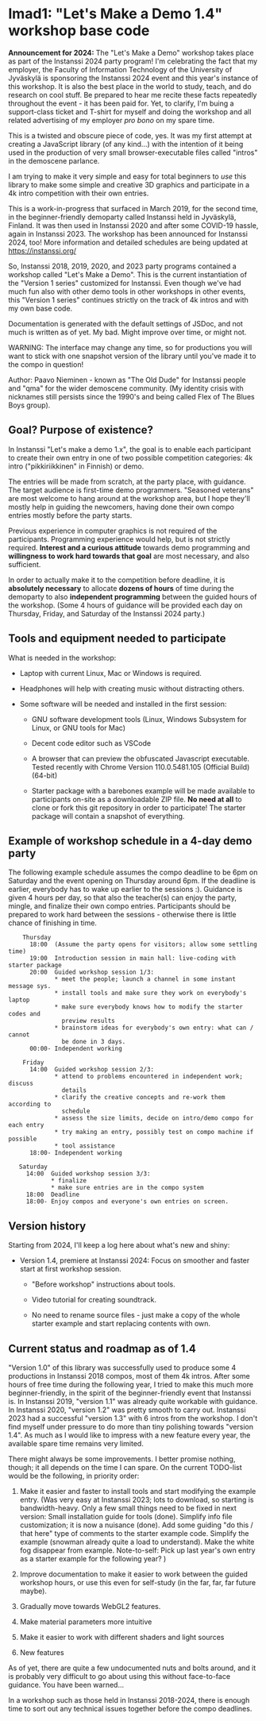# lmad1: "Let's Make a Demo 1.4" workshop base code

**Announcement for 2024:** The "Let's Make a Demo" workshop takes place as
part of the Instanssi 2024 party program! I'm celebrating the fact
that my employer, the Faculty of Information Technology of the University
of Jyväskylä is sponsoring the Instanssi 2024 event and this year's
instance of this workshop. It is also the best place in the world to study,
teach, and do research on cool stuff. Be prepared to hear me recite these facts
repeatedly throughout the event - it has been paid for. Yet, to clarify,
I'm buing a support-class ticket and T-shirt for myself and doing the
workshop and all related advertising of my employer *pro bono* on my
spare time.

This is a twisted and obscure piece of code, yes. It was my first
attempt at creating a JavaScript library (of any kind...) with the
intention of it being used in the production of very small
browser-executable files called "intros" in the demoscene parlance.

I am trying to make it very simple and easy for total beginners to
*use* this library to make some simple and creative 3D graphics and
participate in a 4k intro competition with their own entries.

This is a work-in-progress that surfaced in March 2019, for the second time, in
the beginner-friendly demoparty called Instanssi held in Jyväskylä, Finland. It
was then used in Instanssi 2020 and after some COVID-19 hassle, again in
Instanssi 2023. The workshop has been announced for Instanssi 2024, too!
More information and detailed schedules are being updated at
https://instanssi.org/

So, Instanssi 2018, 2019, 2020, and 2023 party programs contained a workshop called
"Let's Make a Demo". This is the current instantiation of the "Version 1 series"
customized for Instanssi. Even though we've had much fun also with other demo
tools in other workshops in other events, this "Version 1 series" continues
strictly on the track of 4k intros and with my own base code.

Documentation is generated with the default settings of JSDoc, and not
much is written as of yet. My bad. Might improve over time, or might
not.

WARNING: The interface may change any time, so for productions you
will want to stick with one snapshot version of the library until
you've made it to the compo in question!

Author: Paavo Nieminen - known as "The Old Dude" for Instanssi people
and "qma" for the wider demoscene community. (My identity crisis
with nicknames still persists since the 1990's and being called Flex of
The Blues Boys group).

## Goal? Purpose of existence?

In Instanssi "Let's make a demo 1.x", the goal is to enable each
participant to create their own entry in one of two possible
competition categories: 4k intro ("pikkiriikkinen" in Finnish) or
demo.

The entries will be made from scratch, at the party place, with guidance. The
target audience is first-time demo programmers. "Seasoned veterans" are most
welcome to hang around at the workshop area, but I hope they'll mostly help in
guiding the newcomers, having done their own compo entries mostly before the
party starts.

Previous experience in computer graphics is not required of the
participants. Programming experience would help, but is not strictly
required. **Interest and a curious attitude** towards demo programming
and **willingness to work hard towards that goal** are most necessary,
and also sufficient.

In order to actually make it to the competition before deadline, it is
**absolutely necessary** to allocate **dozens of hours** of time during
the demoparty to also **independent programming** between the guided hours
of the workshop. (Some 4 hours of guidance will be provided each day on
Thursday, Friday, and Saturday of the Instanssi 2024 party.)

## Tools and equipment needed to participate

What is needed in the workshop:

- Laptop with current Linux, Mac or Windows is required.

- Headphones will help with creating music without distracting others.

- Some software will be needed and installed in the first session:

  + GNU software development tools (Linux, Windows Subsystem for Linux, or GNU tools for Mac)

  + Decent code editor such as VSCode

  + A browser that can preview the obfuscated Javascript executable. Tested recently with Chrome Version 110.0.5481.105 (Official Build) (64-bit)

  + Starter package with a barebones example will be made available to participants on-site as a downloadable ZIP file. **No need at all** to clone or fork this git repository in order to participate! The starter package will contain a snapshot of everything.

## Example of workshop schedule in a 4-day demo party

The following example schedule assumes the compo deadline to be 6pm on Saturday
and the event opening on Thursday around 6pm. If the deadline is earlier,
everybody has to wake up earlier to the sessions :). Guidance is given 4 hours
per day, so that also the teacher(s) can enjoy the party, mingle, and finalize
their own compo entries. Participants should be prepared to work hard between
the sessions - otherwise there is little chance of finishing in time.

```
    Thursday
      18:00  (Assume the party opens for visitors; allow some settling time)
      19:00  Introduction session in main hall: live-coding with starter package
      20:00  Guided workshop session 1/3:
             * meet the people; launch a channel in some instant message sys.
             * install tools and make sure they work on everybody's laptop
             * make sure everybody knows how to modify the starter codes and
               preview results
             * brainstorm ideas for everybody's own entry: what can / cannot
               be done in 3 days.
      00:00- Independent working

    Friday
      14:00  Guided workshop session 2/3:
             * attend to problems encountered in independent work; discuss
               details
             * clarify the creative concepts and re-work them according to
               schedule
             * assess the size limits, decide on intro/demo compo for each entry
             * try making an entry, possibly test on compo machine if possible
             * tool assistance
      18:00- Independent working

   Saturday
     14:00  Guided workshop session 3/3:
            * finalize
            * make sure entries are in the compo system
     18:00  Deadline
     18:00- Enjoy compos and everyone's own entries on screen.
```

## Version history

Starting from 2024, I'll keep a log here about what's new and shiny:

- Version 1.4, premiere at Instanssi 2024: Focus on smoother and faster start at
  first workshop session.
  
  + "Before workshop" instructions about tools.
  
  + Video tutorial for creating soundtrack.

  + No need to rename source files - just make a copy of the whole starter
    example and start replacing contents with own.

## Current status and roadmap as of 1.4

"Version 1.0" of this library was successfully used to produce some 4
productions in Instanssi 2018 compos, most of them 4k intros. After some hours
of free time during the following year, I tried to make this much more
beginner-friendly, in the spirit of the beginner-friendly event that Instanssi
is. In Instanssi 2019, "version 1.1" was already quite workable with guidance.
In Instanssi 2020, "version 1.2" was pretty smooth to carry out. Instanssi
2023 had a successful "version 1.3" with 6 intros from the workshop. I don't
find myself under pressure to do more than tiny polishing towards
"version 1.4". As much as I would like to impress with a new feature every
year, the available spare time remains very limited.

There might always be some improvements. I better promise
nothing, though; it all depends on the time I can spare.
On the current TODO-list would be the following, in priority
order:

1. Make it easier and faster to install tools and start
   modifying the example entry. (Was very easy at Instanssi 2023; lots to download, so starting is bandwidth-heavy. Only a few small things need to be fixed in next version:
   Small installation guide for tools (done).
   Simplify info file customization; it is now a nuisance (done).
   Add some guiding "do this / that here" type of comments to the starter example code.
   Simplify the example (snowman already quite a load to understand).
   Make the white fog disappear from example.
   Note-to-self: Pick up last year's own entry as a starter example for the following year? )

2. Improve documentation to make it easier to work between the guided
   workshop hours, or use this even for self-study (in the far, far, far
   future maybe).

3. Gradually move towards WebGL2 features.

4. Make material parameters more intuitive

5. Make it easier to work with different shaders and light sources

6. New features

As of yet, there are quite a few undocumented nuts and bolts around,
and it is probably very difficult to go about using this without
face-to-face guidance. You have been warned...

In a workshop such as those held in Instanssi 2018-2024, there is enough time to
sort out any technical issues together before the compo deadlines.
